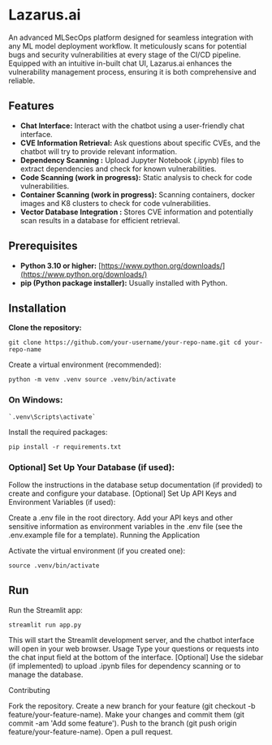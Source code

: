 # Lazarus.ai

An advanced MLSecOps platform designed for seamless integration with any ML model deployment workflow. It meticulously scans for potential bugs and security vulnerabilities at every stage of the CI/CD pipeline. Equipped with an intuitive in-built chat UI, Lazarus.ai enhances the vulnerability management process, ensuring it is both comprehensive and reliable.

## Features

- **Chat Interface:** Interact with the chatbot using a user-friendly chat interface.
- **CVE Information Retrieval:** Ask questions about specific CVEs, and the chatbot will try to provide relevant information. 
- **Dependency Scanning :** Upload Jupyter Notebook (.ipynb) files to extract dependencies and check for known vulnerabilities.
- **Code Scanning (work in progress):** Static analysis to check for code vulnerabilities.
- **Container Scanning (work in progress):** Scanning containers, docker images and K8 clusters to check for code vulnerabilities.
- **Vector Database Integration :** Stores CVE information and potentially scan results in a database for efficient retrieval.

## Prerequisites

- **Python 3.10 or higher:** [https://www.python.org/downloads/](https://www.python.org/downloads/)
- **pip (Python package installer):** Usually installed with Python.

## Installation

**Clone the repository:**
   
   `git clone https://github.com/your-username/your-repo-name.git
   cd your-repo-name`

Create a virtual environment (recommended):
   
   `python -m venv .venv
   source .venv/bin/activate`
   
 ### On Windows:
 
    `.venv\Scripts\activate`

Install the required packages:

   `pip install -r requirements.txt`

### Optional] Set Up Your Database (if used):

Follow the instructions in the database setup documentation (if provided) to create and configure your database.
[Optional] Set Up API Keys and Environment Variables (if used):

Create a .env file in the root directory.
Add your API keys and other sensitive information as environment variables in the .env file (see the .env.example file for a template).
Running the Application

Activate the virtual environment (if you created one):

   `source .venv/bin/activate`

## Run

Run the Streamlit app:

   `streamlit run app.py`

This will start the Streamlit development server, and the chatbot interface will open in your web browser.
Usage
Type your questions or requests into the chat input field at the bottom of the interface.
[Optional] Use the sidebar (if implemented) to upload .ipynb files for dependency scanning or to manage the database.

Contributing

Fork the repository.
Create a new branch for your feature (git checkout -b feature/your-feature-name).
Make your changes and commit them (git commit -am 'Add some feature').
Push to the branch (git push origin feature/your-feature-name).
Open a pull request.
